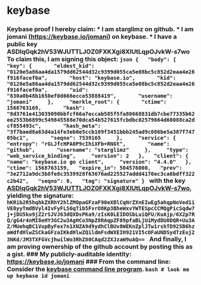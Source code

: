 # keybase
### Keybase proof  I hereby claim:    * I am starglimz on github.   * I am jomani (https://keybase.io/jomani) on keybase.   * I have a public key ASDlqGqk2hV53WJUTTLJOZ0FXKXgi8XIUtLqpOJvkW-s7wo  To claim this, I am signing this object:  ```json {   "body": {     "key": {       "eldest_kid": "0120e5a86aa4da1579dd62544d32c9399d055ca5e08bc5c852d2eaa4e26f916facef0a",       "host": "keybase.io",       "kid": "0120e5a86aa4da1579dd62544d32c9399d055ca5e08bc5c852d2eaa4e26f916facef0a",       "uid": "830a0b48b1650ef0d666ecce53888419",       "username": "jomani"     },     "merkle_root": {       "ctime": 1568763169,       "hash": "8d3761e413039090bbfcf66a7eccab585f5fa80668831db7cbe77335b62ee2553b6899c549845588e70dca54b527615fcbdbc02579664d60088ca2dcf855493c",       "hash_meta": "3f7baed8a63d4a14fe3eb0e5ccb109f3451bbb245ad9c086be5a387f74705bc1",       "seqno": 7539165     },     "service": {       "entropy": "rGLJfcHPA0P9cIhiXFb+RNGt",       "name": "github",       "username": "starglimz"     },     "type": "web_service_binding",     "version": 2   },   "client": {     "name": "keybase.io go client",     "version": "4.4.0"   },   "ctime": 1568763159,   "expire_in": 504576000,   "prev": "3e2712a9dc3b8fe8c3539928f63676ad225527addd4170ec3ca6bdff322c2b42",   "seqno": 8,   "tag": "signature" } ```  with the key [ASDlqGqk2hV53WJUTTLJOZ0FXKXgi8XIUtLqpOJvkW-s7wo](https://keybase.io/jomani), yielding the signature:  ``` hKRib2R5hqhkZXRhY2hlZMOpaGFzaF90eXBlCqNrZXnEIwEg5ahqpNoVed1iVE0yyTmdBVyl4IvFyFLS6qTib5FvrO8Kp3BheWxvYWTESpcCCMQgPicSqdw7j+jDU5ko9jZ2rSJVJ63dQXDsPKa9/zIsK0LEIDOSbLuiQFU/KuAjp/6X2p7RQ/gG4r4nMI8eHY3GC2w3AgHCo3NpZ8RAqpZF89pfaBLjUiMydDU0DQR+Uu3AZ/MUehqBC1VupByFex7n1XNZA9d9ydhClBUv8WEKnZplJTw1rshTD925B6hzaWdfdHlwZSCkaGFzaIKkdHlwZQildmFsdWXEIH921VI5cOFaUNDSydTzEuj23NKd/JM3TXFGVcjhwilWo3RhZ80CAqd2ZXJzaW9uAQ==  ```  And finally, I am proving ownership of the github account by posting this as a gist.  ### My publicly-auditable identity:  https://keybase.io/jomani  ### From the command line:  Consider the [keybase command line program](https://keybase.io/download).  ```bash # look me up keybase id jomani ```
